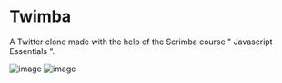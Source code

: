 # Twimba
A Twitter clone made with the help of the Scrimba course " Javascript Essentials ".

![image](https://user-images.githubusercontent.com/91674419/195492083-cc09022e-7a4c-457b-925c-6ef23fb13f16.png)
![image](https://user-images.githubusercontent.com/91674419/195492131-38aecf4c-7c71-409f-b4e5-b352717a513a.png)
